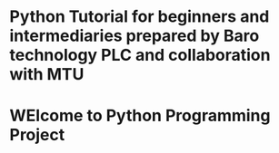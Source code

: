 # Python Tutorial for beginners and intermediaries prepared by Baro technology PLC and collaboration with MTU
# WElcome to Python Programming Project
